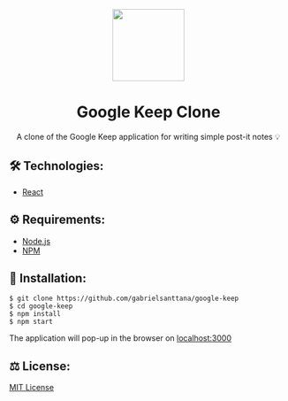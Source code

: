 <div align="center">
  <img src="https://i.pinimg.com/originals/09/96/92/099692d1d651d51b7caf3040fce0f748.png" width="130" height="130"/>  
</div>

# <div align="center">Google Keep Clone</div>

<p align="center">A clone of the Google Keep application for writing simple post-it notes 💡</p> 

## 🛠️ Technologies:

<ul>
  <li><a href="https://reactjs.org/">React</a></li>
</ul>

## ⚙️ Requirements:

<ul>
 <li><a href="https://nodejs.org/en">Node.js</a></li>
  <li><a href="https://www.npmjs.com/">NPM</a></li>
</ul>

## 🚀 Installation:

```
$ git clone https://github.com/gabrielsanttana/google-keep
$ cd google-keep
$ npm install
$ npm start
```

The application will pop-up in the browser on [localhost:3000](/localhost:3000)

## ⚖️ License:

[MIT License](https://github.com/gabrielsanttana/google-keep/blob/master/LICENSE)
